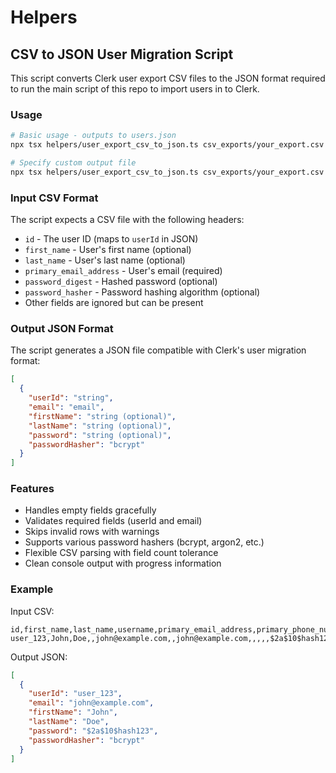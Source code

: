 # Helpers

## CSV to JSON User Migration Script

This script converts Clerk user export CSV files to the JSON format required to run the main script of this repo to import users in to Clerk.

### Usage

```bash
# Basic usage - outputs to users.json
npx tsx helpers/user_export_csv_to_json.ts csv_exports/your_export.csv

# Specify custom output file
npx tsx helpers/user_export_csv_to_json.ts csv_exports/your_export.csv output/my_users.json
```

### Input CSV Format

The script expects a CSV file with the following headers:
- `id` - The user ID (maps to `userId` in JSON)
- `first_name` - User's first name (optional)
- `last_name` - User's last name (optional)
- `primary_email_address` - User's email (required)
- `password_digest` - Hashed password (optional)
- `password_hasher` - Password hashing algorithm (optional)
- Other fields are ignored but can be present

### Output JSON Format

The script generates a JSON file compatible with Clerk's user migration format:

```json
[
  {
    "userId": "string",
    "email": "email",
    "firstName": "string (optional)",
    "lastName": "string (optional)", 
    "password": "string (optional)",
    "passwordHasher": "bcrypt"
  }
]
```

### Features

- Handles empty fields gracefully
- Validates required fields (userId and email)
- Skips invalid rows with warnings
- Supports various password hashers (bcrypt, argon2, etc.)
- Flexible CSV parsing with field count tolerance
- Clean console output with progress information

### Example

Input CSV:
```csv
id,first_name,last_name,username,primary_email_address,primary_phone_number,verified_email_addresses,unverified_email_addresses,verified_phone_numbers,unverified_phone_numbers,totp_secret,password_digest,password_hasher
user_123,John,Doe,,john@example.com,,john@example.com,,,,,$2a$10$hash123,bcrypt
```

Output JSON:
```json
[
  {
    "userId": "user_123",
    "email": "john@example.com",
    "firstName": "John",
    "lastName": "Doe",
    "password": "$2a$10$hash123",
    "passwordHasher": "bcrypt"
  }
]
``` 